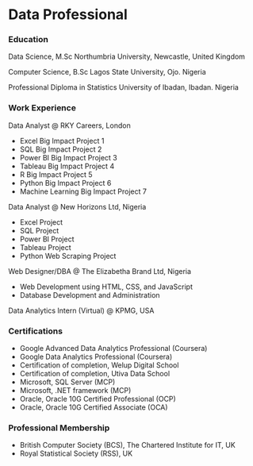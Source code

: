 # Data Professional

### Education
Data Science, M.Sc
Northumbria University, Newcastle, United Kingdom

Computer Science, B.Sc
Lagos State University, Ojo. Nigeria

Professional Diploma in Statistics
University of Ibadan, Ibadan. Nigeria

### Work Experience
Data Analyst @ RKY Careers, London
- Excel Big Impact Project 1
- SQL Big Impact Project 2
- Power BI Big Impact Project 3
- Tableau Big Impact Project 4
- R Big Impact Project 5
- Python Big Impact Project 6
- Machine Learning Big Impact Project 7

Data Analyst @ New Horizons Ltd, Nigeria
- Excel Project
- SQL Project
- Power BI Project
- Tableau Project
- Python Web Scraping Project

Web Designer/DBA @ The Elizabetha Brand Ltd, Nigeria
- Web Development using HTML, CSS, and JavaScript
- Database Development and Administration

Data Analytics Intern (Virtual) @ KPMG, USA

### Certifications
- Google Advanced Data Analytics Professional (Coursera)
- Google Data Analytics Professional (Coursera)
- Certification of completion, Welup Digital School
- Certification of completion, Utiva Data School
- Microsoft, SQL Server (MCP)
- Microsoft, .NET framework (MCP)
- Oracle, Oracle 10G Certified Professional (OCP)
- Oracle, Oracle 10G Certified Associate (OCA)

### Professional Membership
- British Computer Society (BCS), The Chartered Institute for IT, UK
- Royal Statistical Society (RSS), UK 
